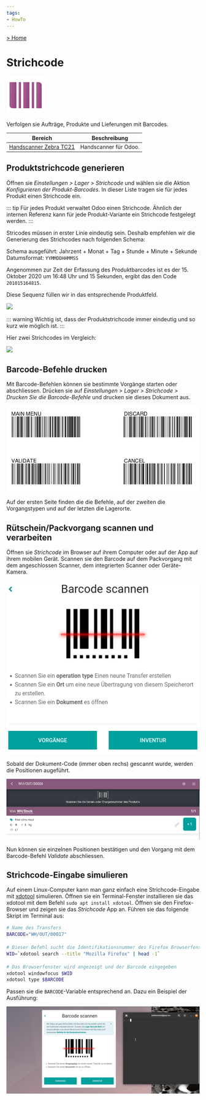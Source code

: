 ```yaml
---
tags:
- HowTo
---
```

[> Home](/)
# Strichcode
![icons_odoo_stock_barcode](assets/icons_odoo_stock_barcode.png)

Verfolgen sie Aufträge, Produkte und Lieferungen mit Barcodes.

| Bereich                                             | Beschreibung          |
| --------------------------------------------------- | --------------------- |
| [Handscanner Zebra TC21](Handscanner%20Zebra%20TC21.md) | Handscanner für Odoo. |

## Produktstrichcode generieren

Öffnen sie *Einstellungen > Lager > Strichcode* und wählen sie die Aktion *Konfigurieren der Produkt-Barcodes*. In dieser Liste tragen sie für jedes Produkt einen Strichcode ein.

::: tip
Für jedes Produkt verwaltet Odoo einen Strichcode. Ähnlich der internen Referenz kann für jede Produkt-Variante ein Strichcode festgelegt werden.
:::

Stricodes müssen in erster Linie eindeutig sein. Deshalb empfehlen wir die Generierung des Strichcodes nach folgenden Schema:

Schema ausgeführt: Jahrzent + Monat + Tag + Stunde + Minute + Sekunde  
Datumsformat: `YYMMDDHHMMSS`

Angenommen zur Zeit der Erfassung des Produktbarcodes ist es der 15. Oktober 2020 um 16:48 Uhr und 15 Sekunden, ergibt das den Code `201015164815`.

Diese Sequenz füllen wir in das entsprechende Produktfeld.

![](assets/Strichcode%20f%C3%BCr%20Produkte%20generieren.png)

::: warning
Wichtig ist, dass der Produktstrichcode immer eindeutig und so kurz wie möglich ist.
:::

Hier zwei Strichcodes im Vergleich:

![](assets/Strichcode%20zwei%20Codes%20im%20Vergleich.png)

## Barcode-Befehle drucken

Mit Barcode-Befehlen können sie bestimmte Vorgänge starten oder abschliessen. Drücken sie auf *Einstellungen > Lager > Strichcode > Drucken Sie die Barcode-Befehle* und drucken sie dieses Dokument aus.

![](assets/Strichcode%20Barcode-Befehle.png)

Auf der ersten Seite finden die die Befehle, auf der zweiten die Vorgangstypen und auf der letzten die Lagerorte.

## Rütschein/Packvorgang scannen und verarbeiten

Öffnen sie *Strichcode* im Browser auf ihrem Computer oder auf der App auf ihrem mobilen Gerät. Scannen sie den Barcode auf dem Packvorgang mit dem angeschlossen Scanner, dem integrierten Scanner oder Geräte-Kamera.

![](assets/Strichcode%20scannen.png)

Sobald der Dokument-Code (immer oben rechs) gescannt wurde, werden die Positionen augeführt.

![](assets/Strichcode%20Positionen%20Scanvorgang.png)

Nun können sie einzelnen Positionen bestätigen und den Vorgang mit dem Barcode-Befehl *Validate* abschliessen.

## Strichcode-Eingabe simulieren

Auf einem Linux-Computer kann man ganz einfach eine Strichcode-Eingabe mit [xdotool](https://www.semicomplete.com/projects/xdotool/) simulieren. Öffnen sie ein Terminal-Fenster installieren sie das xdotool mit dem Befehl `sudo apt install xdotool`. Öffnen sie den Firefox-Browser und zeigen sie das *Strichcode* App an. Führen sie das folgende Skript im Terminal aus:

```bash
# Name des Transfers
BARCODE="WH/OUT/00017"

# Dieser Befehl sucht die Identifikationsnummer des Firefox Browserfenster
WID=`xdotool search --title "Mozilla Firefox" | head -1`

# Das Browserfenster wird angezeigt und der Barcode eingegeben
xdotool windowfocus $WID
xdotool type $BARCODE
```

Passen sie die `BARCODE`-Variable entsprechend an. Dazu ein Beispiel der Ausführung:

![Strichcode Eignabe simulieren](assets/Strichcode%20Eignabe%20simulieren.gif)
